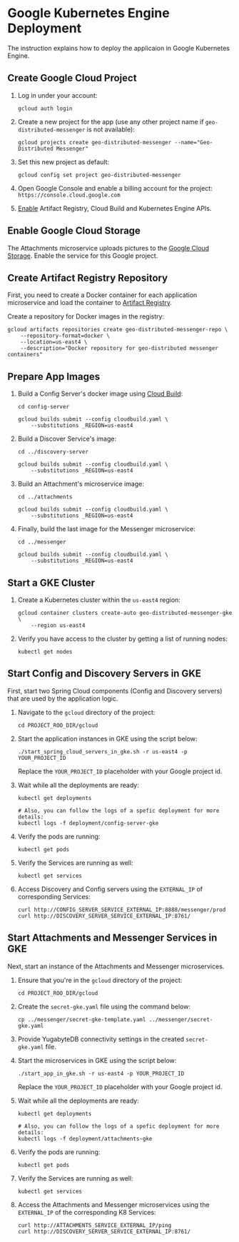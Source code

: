 # Google Kubernetes Engine Deployment

The instruction explains how to deploy the applicaion in Google Kubernetes Engine.

## Create Google Cloud Project

1. Log in under your account:
    ```shell
    gcloud auth login
    ```

2. Create a new project for the app (use any other project name if `geo-distributed-messenger` is not available):
    ```shell
    gcloud projects create geo-distributed-messenger --name="Geo-Distributed Messenger"
    ```

3. Set this new project as default:
    ```shell
    gcloud config set project geo-distributed-messenger
    ```

4. Open Google Console and enable a billing account for the project: `https://console.cloud.google.com`

5. [Enable](https://console.cloud.google.com/flows/enableapi?apiid=artifactregistry.googleapis.com,cloudbuild.googleapis.com,container.googleapis.com&redirect=https://console.cloud.google.com&_ga=2.220829720.1831599196.1672860095-1629291620.1658249275&_gac=1.192717528.1671329959.CjwKCAiA7vWcBhBUEiwAXieItpcBgXS6j-SP2knNZYtSNXNn5f47EGszdv3UbRLZfbWH8alv4pQ9cxoCSG0QAvD_BwE) Artifact Registry, Cloud Build and Kubernetes Engine APIs.

## Enable Google Cloud Storage

The Attachments microservice uploads pictures to the [Google Cloud Storage](https://cloud.google.com/storage). Enable the service for this Google project.

## Create Artifact Registry Repository

First, you need to create a Docker container for each application microservice and load the container
to [Artifact Registry](https://cloud.google.com/artifact-registry).

Create a repository for Docker images in the registry:
```shell
gcloud artifacts repositories create geo-distributed-messenger-repo \
    --repository-format=docker \
    --location=us-east4 \
    --description="Docker repository for geo-distributed messenger containers"
```

## Prepare App Images

1. Build a Config Server's docker image using [Cloud Build](https://cloud.google.com/build):
    ```shell
    cd config-server

    gcloud builds submit --config cloudbuild.yaml \
        --substitutions _REGION=us-east4
    ```

2. Build a Discover Service's image:
    ```shell
    cd ../discovery-server

    gcloud builds submit --config cloudbuild.yaml \
        --substitutions _REGION=us-east4
    ```

3. Build an Attachment's microservice image:
    ```shell
    cd ../attachments

    gcloud builds submit --config cloudbuild.yaml \
        --substitutions _REGION=us-east4
    ```
4. Finally, build the last image for the Messenger microservice:
    ```shell
    cd ../messenger

    gcloud builds submit --config cloudbuild.yaml \
        --substitutions _REGION=us-east4
    ```        

## Start a GKE Cluster

1. Create a Kubernetes cluster within the `us-east4` region:
    ```shell
    gcloud container clusters create-auto geo-distributed-messenger-gke \
        --region us-east4
    ```

2. Verify you have access to the cluster by getting a list of running nodes:
    ```shell
    kubectl get nodes
    ```

## Start Config and Discovery Servers in GKE

First, start two Spring Cloud components (Config and Discovery servers) that are used by the application logic.

1. Navigate to the `gcloud` directory of the project:
    ```shell
    cd PROJECT_ROO_DIR/gcloud
    ```
2. Start the application instances in GKE using the script below:
    ```shell
    ./start_spring_cloud_servers_in_gke.sh -r us-east4 -p YOUR_PROJECT_ID
    ```

    Replace the `YOUR_PROJECT_ID` placeholder with your Google project id.

3. Wait while all the deployments are ready:
    ```shell
    kubectl get deployments

    # Also, you can follow the logs of a spefic deployment for more details:
    kubectl logs -f deployment/config-server-gke
    ```

4. Verify the pods are running:
    ```shell
    kubectl get pods
    ```

5. Verify the Services are running as well:
    ```shell
    kubectl get services
    ```

6. Access Discovery and Config servers using the `EXTERNAL_IP` of corresponding Services:
    ```shell
    curl http://CONFIG_SERVER_SERVICE_EXTERNAL_IP:8888/messenger/prod
    curl http://DISCOVERY_SERVER_SERVICE_EXTERNAL_IP:8761/
    ```

## Start Attachments and Messenger Services in GKE

Next, start an instance of the Attachments and Messenger microservices.

1. Ensure that you're in the `gcloud` directory of the project:
    ```shell
    cd PROJECT_ROO_DIR/gcloud
    ```
2. Create the `secret-gke.yaml` file using the command below:
    ```shell
    cp ../messenger/secret-gke-template.yaml ../messenger/secret-gke.yaml
    ```
3. Provide YugabyteDB connectivity settings in the created `secret-gke.yaml` file.

4. Start the microservices in GKE using the script below:
    ```shell
    ./start_app_in_gke.sh -r us-east4 -p YOUR_PROJECT_ID
    ```

    Replace the `YOUR_PROJECT_ID` placeholder with your Google project id.

5. Wait while all the deployments are ready:
    ```shell
    kubectl get deployments

    # Also, you can follow the logs of a spefic deployment for more details:
    kubectl logs -f deployment/attachments-gke
    ```

6. Verify the pods are running:
    ```shell
    kubectl get pods
    ```

7. Verify the Services are running as well:
    ```shell
    kubectl get services
    ```

8. Access the Attachments and Messenger microservices using the `EXTERNAL_IP` of the corresponding K8 Services:
    ```shell
    curl http://ATTACHMENTS_SERVICE_EXTERNAL_IP/ping 
    curl http://DISCOVERY_SERVER_SERVICE_EXTERNAL_IP:8761/
    ```